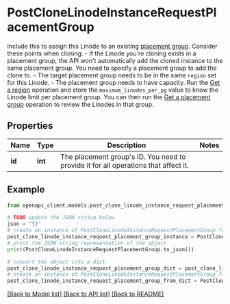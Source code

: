 # PostCloneLinodeInstanceRequestPlacementGroup

Include this to assign this Linode to an existing [placement group](https://www.linode.com/docs/products/compute/compute-instances/guides/placement-groups/). Consider these points when cloning:  - If the Linode you're cloning exists in a placement group, the API won't automatically add the cloned instance to the same placement group. You need to specify a placement group to add the clone to. - The target placement group needs to be in the same `region` set for this Linode. - The placement group needs to have capacity. Run the [Get a region](https://techdocs.akamai.com/linode-api/reference/get-region) operation and store the `maximum_linodes_per_pg` value to know the Linode limit per placement group. You can then run the [Get a placement group](https://techdocs.akamai.com/linode-api/reference/get-placement-group) operation to review the Linodes in that group.

## Properties

Name | Type | Description | Notes
------------ | ------------- | ------------- | -------------
**id** | **int** | The placement group&#39;s ID. You need to provide it for all operations that affect it. | 

## Example

```python
from openapi_client.models.post_clone_linode_instance_request_placement_group import PostCloneLinodeInstanceRequestPlacementGroup

# TODO update the JSON string below
json = "{}"
# create an instance of PostCloneLinodeInstanceRequestPlacementGroup from a JSON string
post_clone_linode_instance_request_placement_group_instance = PostCloneLinodeInstanceRequestPlacementGroup.from_json(json)
# print the JSON string representation of the object
print(PostCloneLinodeInstanceRequestPlacementGroup.to_json())

# convert the object into a dict
post_clone_linode_instance_request_placement_group_dict = post_clone_linode_instance_request_placement_group_instance.to_dict()
# create an instance of PostCloneLinodeInstanceRequestPlacementGroup from a dict
post_clone_linode_instance_request_placement_group_from_dict = PostCloneLinodeInstanceRequestPlacementGroup.from_dict(post_clone_linode_instance_request_placement_group_dict)
```
[[Back to Model list]](../README.md#documentation-for-models) [[Back to API list]](../README.md#documentation-for-api-endpoints) [[Back to README]](../README.md)


